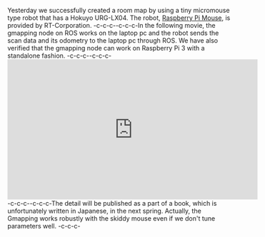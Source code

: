 Yesterday we successfully created a room map by using a tiny micromouse type robot that has a Hokuyo URG-LX04. The robot, <a href="http://products.rt-net.jp/micromouse/raspberry-pi-mouse">Raspberry Pi Mouse</a>, is provided by RT-Corporation. -c-c-c--c-c-c-In the following movie, the gmapping node on ROS works on the laptop pc and the robot sends the scan data and its odometry to the laptop pc through ROS. We have also verified that the gmapping node can work on Raspberry Pi 3 with a standalone fashion. -c-c-c--c-c-c-<iframe width="560" height="315" src="https://www.youtube.com/embed/b2kYQ11PUSI" frameborder="0" allowfullscreen></iframe>-c-c-c--c-c-c-The detail will be published as a part of a book, which is unfortunately written in Japanese, in the next spring. Actually, the Gmapping works robustly with the skiddy mouse even if we don't tune parameters well. -c-c-c-
